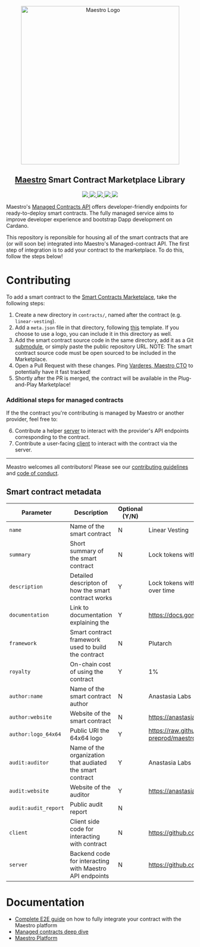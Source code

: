 <p align="center">
  <a href="https://www.gomaestro.org/">
    <img src="https://www.gomaestro.org/logos/LandingLogos/DarkLogo.svg" alt="Maestro Logo" width="425" />
  </a>
  <h2 align="center"><a href="https://www.gomaestro.org/">Maestro</a> Smart Contract Marketplace Library</h2>
  <p align="center">
    <a href="https://docs.gomaestro.org/docs/ManagedContracts/Introduction">
      <img src="https://img.shields.io/badge/-Docs-blue?style=flat-square&logo=semantic-scholar&logoColor=white" />
    </a>
    <a href="./LICENSE">
      <img src="https://img.shields.io/github/license/maestro-org/smart-contracts?style=flat-square&label=License" />
    </a>
    <a href="./CONTRIBUTING.md">
      <img src="https://img.shields.io/badge/PRs-welcome-brightgreen.svg?style=flat-square" />
    </a>
    <a href="https://twitter.com/GoMaestroOrg">
      <img src="https://img.shields.io/badge/-%40GoMaestroOrg-F3F1EF?style=flat-square&logo=twitter&logoColor=1D9BF0" />
    </a>
    <a href="https://discord.gg/ES2rDhBJt3">
      <img src="https://img.shields.io/badge/-Discord-414EEC?style=flat-square&logo=discord&logoColor=white" />
    </a>
  </p>
</p>

Maestro's [Managed Contracts API](https://docs.gomaestro.org/docs/ManagedContracts/Introduction) offers developer-friendly endpoints for ready-to-deploy smart contracts. The fully managed service aims to improve developer experience and bootstrap Dapp development on Cardano.

This repository is reponsible for housing all of the smart contracts that are (or will soon be) integrated into Maestro's Managed-contract API. The first step of integration is to add your contract to the marketplace. To do this, follow the steps below!

# Contributing
To add a smart contract to the [Smart Contracts Marketplace](https://www.gomaestro.org/smart-contracts), take the following steps:
1. Create a new directory in `contracts/`, named after the contract (e.g. `linear-vesting`).
2. Add a `meta.json` file in that directory, following [this](contracts/meta_template.json) template. If you choose to use a logo, you can include it in this directory as well.
3. Add the smart contract source code in the same directory, add it as a Git [submodule](https://github.blog/2016-02-01-working-with-submodules/), or simply paste the public repository URL. NOTE: The smart contract source code must be open sourced to be included in the Marketplace.
4. Open a Pull Request with these changes. Ping [Varderes, Maestro CTO](https://linktr.ee/varderes_maestro) to potentially have it fast tracked!
5. Shortly after the PR is merged, the contract will be available in the Plug-and-Play Marketplace!

### Additional steps for managed contracts
If the the contract you're contributing is managed by Maestro or another provider, feel free to:

6. Contribute a helper [server](https://github.com/maestro-org/smart-contract-servers) to interact with the provider's API endpoints corresponding to the contract.
7. Contribute a user-facing [client](https://github.com/maestro-org/smart-contract-clients) to interact with the contract via the server.

---

Meastro welcomes all contributors! Please see our [contributing guidelines](CONTRIBUTING.md) and [code of conduct](CODE_OF_CONDUCT.md).

## Smart contract metadata
| Parameter   | Description | Optional (Y/N) | Example     |
| ----------- | ----------- | -------------- | ----------- |
| `name` | Name of the smart contract | N | Linear Vesting |
| `summary` | Short summary of the smart contract | N | Lock tokens with a linear vesting schedule |
| `description` | Detailed descripton of how the smart contract works | Y | Lock tokens with a linear vesting schedule and control the release of tokens over time |
| `documentation` | Link to documentation explaining the | Y | https://docs.gomaestro.org/docs/ManagedContracts/LinearVesting/Introduction |
| `framework` | Smart contract framework used to build the contract | N | Plutarch |
| `royalty` | On-chain cost of using the contract | Y | 1% |
| `author:name` | Name of the smart contract author | N | Anastasia Labs |
| `author:website` | Website of the smart contract | N | https://anastasialabs.com/ |
| `author:logo_64x64` | Public URI the 64x64 logo | Y | https://raw.githubusercontent.com/maestro-org/ispo-metadata/main/maestro-preprod/maestro-logo64x64.png |
| `audit:auditor` | Name of the organization that audiated the smart contract | Y | Anastasia Labs |
| `audit:website` | Website of the auditor | Y | https://anastasialabs.com/ |
| `audit:audit_report` | Public audit report  | N |  |
| `client` | Client side code for interacting with contract | N | https://github.com/maestro-org/smart-contract-clients/linear-vesting |
| `server` | Backend code for interacting with Maestro API endpoints | N | https://github.com/maestro-org/smart-contract-servers/linear-vesting |

# Documentation
* [Complete E2E guide](TBD) on how to fully integrate your contract with the Maestro platform
* [Managed contracts deep dive](https://docs.gomaestro.org/docs/ManagedContracts/Introduction)
* [Maestro Platform](https://docs.gomaestro.org/)
